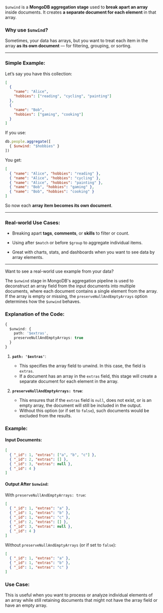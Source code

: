 `$unwind` is a **MongoDB aggregation stage** used to **break apart an array** inside documents. It creates **a separate document for each element** in that array.

### Why use `$unwind`?

Sometimes, your data has arrays, but you want to treat each item in the array **as its own document** — for filtering, grouping, or sorting.

---

### Simple Example:

Let’s say you have this collection:

```json
[
  {
    "name": "Alice",
    "hobbies": ["reading", "cycling", "painting"]
  },
  {
    "name": "Bob",
    "hobbies": ["gaming", "cooking"]
  }
]
```

If you use:

```js
db.people.aggregate([
  { $unwind: "$hobbies" }
])
```

You get:

```json
[
  { "name": "Alice", "hobbies": "reading" },
  { "name": "Alice", "hobbies": "cycling" },
  { "name": "Alice", "hobbies": "painting" },
  { "name": "Bob", "hobbies": "gaming" },
  { "name": "Bob", "hobbies": "cooking" }
]
```

So now each **array item becomes its own document**.

---

### Real-world Use Cases:

- Breaking apart **tags**, **comments**, or **skills** to filter or count.
    
- Using after `$match` or before `$group` to aggregate individual items.
    
- Great with charts, stats, and dashboards when you want to see data by array elements.
    

---

Want to see a real-world use example from your data?


The `$unwind` stage in MongoDB's aggregation pipeline is used to deconstruct an array field from the input documents into multiple documents, where each document contains a single element from the array. If the array is empty or missing, the `preserveNullAndEmptyArrays` option determines how the `$unwind` behaves.

### Explanation of the Code:
```typescript
{
  $unwind: {
    path: '$extras',
    preserveNullAndEmptyArrays: true
  }
}
```

1. **`path: '$extras'`**:
   - This specifies the array field to unwind. In this case, the field is `extras`.
   - If a document has an array in the `extras` field, this stage will create a separate document for each element in the array.

2. **`preserveNullAndEmptyArrays: true`**:
   - This ensures that if the `extras` field is `null`, does not exist, or is an empty array, the document will still be included in the output.
   - Without this option (or if set to `false`), such documents would be excluded from the results.

### Example:
#### Input Documents:
```json
[
  { "_id": 1, "extras": ["a", "b", "c"] },
  { "_id": 2, "extras": [] },
  { "_id": 3, "extras": null },
  { "_id": 4 }
]
```

#### Output After `$unwind`:
With `preserveNullAndEmptyArrays: true`:
```json
[
  { "_id": 1, "extras": "a" },
  { "_id": 1, "extras": "b" },
  { "_id": 1, "extras": "c" },
  { "_id": 2, "extras": [] },
  { "_id": 3, "extras": null },
  { "_id": 4 }
]
```

Without `preserveNullAndEmptyArrays` (or if set to `false`):
```json
[
  { "_id": 1, "extras": "a" },
  { "_id": 1, "extras": "b" },
  { "_id": 1, "extras": "c" }
]
```

### Use Case:
This is useful when you want to process or analyze individual elements of an array while still retaining documents that might not have the array field or have an empty array.